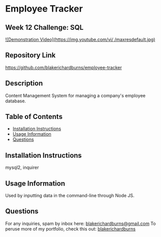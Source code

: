 # Employee Tracker
## Week 12 Challenge: SQL

[![Demonstration Video](https://img.youtube.com/vi/ /maxresdefault.jpg)](https://youtu.be/  )

## Repository Link
https://github.com/blakerichardburns/employee-tracker

## Description
Content Management System for managing a company's employee database.

 ## Table of Contents
  * [Installation Instructions](#installation-instructions)
  * [Usage Information](#usage-information)
  * [Questions](#questions)
  ## Installation Instructions
  mysql2, inquirer
  ## Usage Information
  Used by inputting data in the command-line through Node JS.
  ## Questions
  For any inquiries, spam by inbox here: blakerichardburns@gmail.com
  To peruse more of my portfolio, check this out: [blakerichardburns](https://github.com/blakerichardburns)